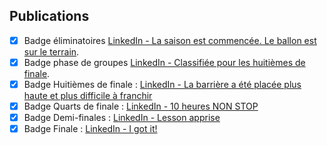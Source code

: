 ## Publications

- [X] Badge éliminatoires [LinkedIn - La saison est commencée. Le ballon est sur le terrain](https://www.linkedin.com/posts/activity-6994956030103175168-xkM5?utm_source=share&utm_medium=member_desktop).
- [X] Badge phase de groupes [LinkedIn - Classifiée pour les huitièmes de finale](https://www.linkedin.com/posts/activity-6997272298399371264-y97t?utm_source=share&utm_medium=member_desktop).
- [X] Badge Huitièmes de finale : [LinkedIn -  La barrière a été placée plus haute et plus difficile à franchir](https://www.linkedin.com/feed/update/activity:6998497531357757440#share-modal)
- [X] Badge Quarts de finale : [LinkedIn -  10 heures NON STOP](https://www.linkedin.com/posts/fernandaorlando_partiunuvem-somostftec-tftecprime-activity-6999260400567361537-KX94?utm_source=share&utm_medium=member_desktop)
- [X] Badge Demi-finales : [LinkedIn - Lesson apprise](https://www.linkedin.com/posts/fernandaorlando_partiunuvem-somostftec-tftecprime-activity-7000375995564195840-ASXj?utm_source=share&utm_medium=member_desktop)
- [X] Badge Finale : [LinkedIn - I got it!](https://www.linkedin.com/posts/fernandaorlando_partiunuvem-somostftec-tftecprime-activity-7001289920690421760-c58U?utm_source=share&utm_medium=member_desktop)
